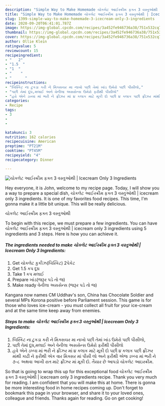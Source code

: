 ```yaml
---
description: "Simple Way to Make Homemade ચોકલેટ આઈસ્ક્રીમ ફક્ત 3 વસ્તુઓથી | Icecream Only 3 Ingredients"
title: "Simple Way to Make Homemade ચોકલેટ આઈસ્ક્રીમ ફક્ત 3 વસ્તુઓથી | Icecream Only 3 Ingredients"
slug: 1399-simple-way-to-make-homemade-3-icecream-only-3-ingredients
date: 2020-09-20T06:41:01.787Z
image: https://img-global.cpcdn.com/recipes/3a452fe946736a38/751x532cq70/ચોકલેટ-આઈસ્ક્રીમ-ફક્ત-3-વસ્તુઓથી-icecream-only-3-ingredients-recipe-main-photo.jpg
thumbnail: https://img-global.cpcdn.com/recipes/3a452fe946736a38/751x532cq70/ચોકલેટ-આઈસ્ક્રીમ-ફક્ત-3-વસ્તુઓથી-icecream-only-3-ingredients-recipe-main-photo.jpg
cover: https://img-global.cpcdn.com/recipes/3a452fe946736a38/751x532cq70/ચોકલેટ-આઈસ્ક્રીમ-ફક્ત-3-વસ્તુઓથી-icecream-only-3-ingredients-recipe-main-photo.jpg
author: Ollie Klein
ratingvalue: 5
reviewcount: 15
recipeingredient:
- "   2"
- "1.5  "
- "1  "
- "    "
- "      "
recipeinstructions:
- "બિસ્કિટ ના ટુકડા કરી ને મિક્સચર મા નાખો પછી તેમાં ખાંડ ઉમેરો પછી પીસીલો,"
- "પછી તેમાં દૂધ,મલાઈ અને વેનીલા અસસેન્સ ઉમેરો ફરીથી પીસીલો"
- "હવે એને ડબ્બા માં ભરી ને ફ્રીઝર માં ૪ કલાક માટે મૂકી દો પછી ૪ કલાક પછી ફ્રીઝર માંથી કાઢી ને ફરીથી એક વાર મિક્સર માં પીસી લો અને ફરીથી એજ ડબ્બા માં ભરી ને ૭-૮ અથવા આખી રાત માટે ફ્રીઝર માં મૂકી દો. તૈયાર છે આપડો ચોકલેટ આઇસ્ક્રીમ."
categories:
- Recipe
tags:
- 3
- 
- 

katakunci: 3   
nutrition: 162 calories
recipecuisine: American
preptime: "PT21M"
cooktime: "PT45M"
recipeyield: "4"
recipecategory: Dinner

---
```



![ચોકલેટ આઈસ્ક્રીમ ફક્ત 3 વસ્તુઓથી | Icecream Only 3 Ingredients](https://img-global.cpcdn.com/recipes/3a452fe946736a38/751x532cq70/ચોકલેટ-આઈસ્ક્રીમ-ફક્ત-3-વસ્તુઓથી-icecream-only-3-ingredients-recipe-main-photo.jpg)

Hey everyone, it is John, welcome to my recipe page. Today, I will show you a way to prepare a special dish, ચોકલેટ આઈસ્ક્રીમ ફક્ત 3 વસ્તુઓથી | icecream only 3 ingredients. It is one of my favorites food recipes. This time, I'm gonna make it a little bit unique. This will be really delicious.

ચોકલેટ આઈસ્ક્રીમ ફક્ત 3 વસ્તુઓથી 

To begin with this recipe, we must prepare a few ingredients. You can have ચોકલેટ આઈસ્ક્રીમ ફક્ત 3 વસ્તુઓથી | icecream only 3 ingredients using 5 ingredients and 3 steps. Here is how you can achieve it.

<!--inarticleads1-->

##### The ingredients needed to make ચોકલેટ આઈસ્ક્રીમ ફક્ત 3 વસ્તુઓથી | Icecream Only 3 Ingredients:

1. Get  ચોકલેટ કુકીઝ(બિસ્કિટ) 2પેકેટ
1. Get 1.5 કપ દૂધ
1. Take 1 કપ મલાઈ
1. Prepare  ખાંડ(જરૂર પડે તો જ)
1. Make ready  વેનીલા અસસેન્સ (જરૂર પડે તો જ)


Kangana now names CM Uddhav&#39;s son, China has Chocolate Soldier and several MPs Korona positive before Parliament session. This game is for those who loves ice-cream - you must collect all fruit for your ice-cream and at the same time keep away from enemies. 

<!--inarticleads2-->

##### Steps to make ચોકલેટ આઈસ્ક્રીમ ફક્ત 3 વસ્તુઓથી | Icecream Only 3 Ingredients:

1. બિસ્કિટ ના ટુકડા કરી ને મિક્સચર મા નાખો પછી તેમાં ખાંડ ઉમેરો પછી પીસીલો,
1. પછી તેમાં દૂધ,મલાઈ અને વેનીલા અસસેન્સ ઉમેરો ફરીથી પીસીલો
1. હવે એને ડબ્બા માં ભરી ને ફ્રીઝર માં ૪ કલાક માટે મૂકી દો પછી ૪ કલાક પછી ફ્રીઝર માંથી કાઢી ને ફરીથી એક વાર મિક્સર માં પીસી લો અને ફરીથી એજ ડબ્બા માં ભરી ને ૭-૮ અથવા આખી રાત માટે ફ્રીઝર માં મૂકી દો. તૈયાર છે આપડો ચોકલેટ આઇસ્ક્રીમ.




So that is going to wrap this up for this exceptional food ચોકલેટ આઈસ્ક્રીમ ફક્ત 3 વસ્તુઓથી | icecream only 3 ingredients recipe. Thank you very much for reading. I am confident that you will make this at home. There is gonna be more interesting food in home recipes coming up. Don't forget to bookmark this page in your browser, and share it to your loved ones, colleague and friends. Thanks again for reading. Go on get cooking!
